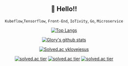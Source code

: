 <div align=center>
  
## 👋 Hello!!<br />
`Kubeflow`,`Tensorflow`, `Front-End`, `IoTivity`, `Go`, `Microservice`
<br />
<div align=center>
  
[![Top Langs](https://github-readme-stats.vercel.app/api/top-langs/?username=GloryKim&layout=compact)](https://github.com/anuraghazra/github-readme-stats)

[![Glory's github stats](https://github-readme-stats.vercel.app/api?username=GloryKim&count_private=true&show_icons=true&theme=ayu-mirage)](https://github.com/anuraghazra/github-readme-stats)

[![Solved.ac yklovejesus](http://mazassumnida.wtf/api/v2/generate_badge?boj={handle})](https://solved.ac/{handle})
  
  
[![solved.ac tier](http://mazassumnida.wtf/api/generate_badge?boj={yklovejesus})](https://solved.ac/{yklovejesus})
[![solved.ac tier](http://mazassumnida.wtf/api/v2/generate_badge?boj={yklovejesus})](https://solved.ac/{yklovejesus})
[![solved.ac tier](http://mazassumnida.wtf/api/mini/generate_badge?boj={yklovejesus})](https://solved.ac/{yklovejesus})
</div>


